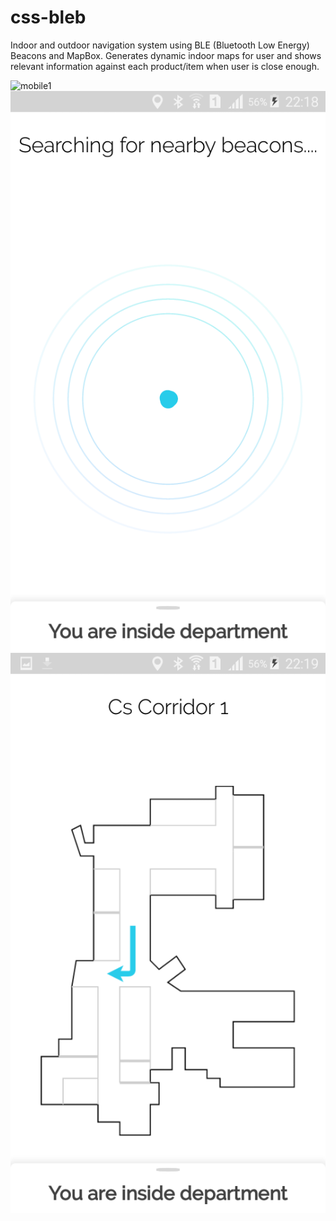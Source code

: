 # css-bleb

Indoor and outdoor navigation system using BLE (Bluetooth Low Energy) Beacons and
MapBox. Generates dynamic indoor maps for user and shows relevant information against each
product/item when user is close enough.

![mobile1](mobile1.png=250x)  ![mobile2](mobile2.png) ![mobile3](mobile3.png)
